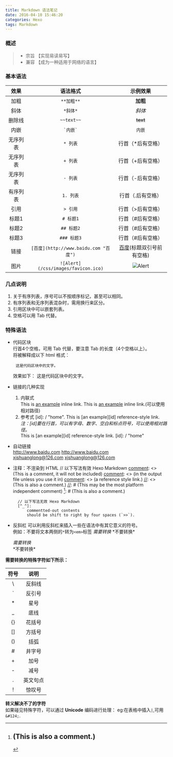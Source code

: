 ```yaml
---
title: Markdown 语法笔记
date: 2016-04-10 15:46:20
categories: Hexo
tags: Markdown
---
```


### 概述
>* 宗旨 【实现易读易写】  
>* 兼容 【成为一种适用于网络的语言】  

<!--more-->
### 基本语法
| 效果 | 语法格式 | 示例效果 |
|:----:|:------:|:--------:|
| 加粗 | `**加粗**` | **加粗** |
| 斜体 | `*斜体*` | *斜体* |
|删除线|`~~text~~`|~~text~~|
| 内嵌 | <code>\`内嵌\`</code> | `内嵌` |
| 无序列表 | `* 列表` | 行首（\*后有空格） |
| 无序列表 | `+ 列表` | 行首（+后有空格） |
| 无序列表 | `- 列表` | 行首（-后有空格） |
| 有序列表 | `1. 列表` | 行首（.后有空格） |
| 引用 | `> 引用` | 行首（>后有空格） |
| 标题1 | `# 标题1` |行首（#后有空格）|
| 标题2 | `## 标题2` |行首（#后有空格）|
| 标题3 | `### 标题3` |行首（#后有空格）|
| 链接 |`[百度](http://www.baidu.com "百度")`|[百度](http://www.baidu.com "百度")(标题双引号前有空格)|
| 图片 |`![Alert](/css/images/favicon.ico)`|![Alert](/css/images/favicon.ico)|

### 几点说明
1. 关于有序列表，序号可以不按顺序标记，甚至可以相同。
2. 有序列表和无序列表混杂时，需用换行来区分。
3. 引用区块中可以嵌套列表。
4. 空格可以用 Tab 代替。

### 特殊语法

*   代码区块  
行首4个空格，可用 Tab 代替，要注意 Tab 的长度（4个空格以上）。  
将被解释成以下 html 格式：
        <pre>
            <code>这是代码区块中的文字。</code>
        </pre>
效果如下：
        这是代码区块中的文字。  
*   链接的几种实现  
    1. 内联式  
            This is [an example](/ "home") inline link.
    This is [an example](/ "home") inline link.(可以使用相对路径)
    2. 参考式
	        [id]: / "home".
	        This is [an example][id] reference-style link.
		_注：\[id\]要在行首，可以有字母、数字、空白和标点符号，可以使用相对路径。_  
    This is [an example][id] reference-style link.
[id]: / "home"
*   自动链接  
        <http://www.baidu.com>
    <http://www.baidu.com>  
        <xjshuanglong@126.com>
    <xjshuanglong@126.com>

* 注释：不渲染到 HTML
        // 以下写法有效 Hexo Markdown
        [comment]: <> (This is a comment, it will not be included)
        [comment]: <> (in the output file unless you use it in)
        [comment]: <> (a reference style link.)
        [//]: <> (This is also a comment.)
        [//]: # (This may be the most platform independent comment)
        [^_^]: # (This is also a comment.)
    
        // 以下写法无效 Hexo Markdown
        [^_^]:
            commentted-out contents
            should be shift to right by four spaces (`>>`).

[comment]: <> (This is a comment, it will not be included)
[comment]: <> (in the output file unless you use it in)
[comment]: <> (a reference style link.)
[//]: <> (This is also a comment.)
[//]: # (This may be the most platform independent comment)
[^_^]: # (This is also a comment.)

*   反斜杠
可以利用反斜杠来插入一些在语法中有其它意义的符号。  
例如：不要将文本两侧的`*`转为`<em>`标签
        *需要转换*
        \*不要转换\*

    *需要转换*  
    \*不要转换\*  

__需要转换的特殊字符如下所示：__  

|  符号  |   说明   |
|:------:|:-------:|
|   \\   |  反斜线  |
|   \`   |  反引号  |
|   \*   |   星号   |
|   \_   |   底线   |
|   \{\} |  花括号  |
|   \[\] |  方括号  |
|   \(\) |    括弧  |
|   \#   |   井字号 |
|   \+   |   加号   |
|   \-   |   减号   |
|   \.   | 英文句点 |
|   \!   |  惊叹号  |


__转义解决不了的字符__  
如果碰见特殊字符，可以通过 **Unicode** 编码进行处理：
eg:在表格中插入`|`,可用 `&#124;`.

